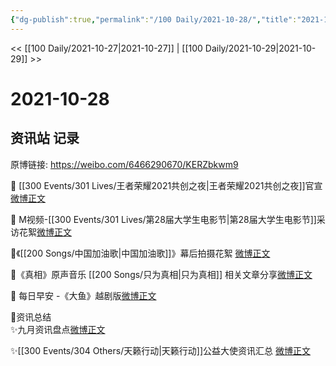 ```yaml
---
{"dg-publish":true,"permalink":"/100 Daily/2021-10-28/","title":"2021-10-28","created":"2022-12-23T11:46:46.000+08:00","updated":"2023-02-26T00:50:20.000+08:00"}
---
```



<< [[100 Daily/2021-10-27\|2021-10-27]] | [[100 Daily/2021-10-29\|2021-10-29]] >>

# 2021-10-28

## 资讯站 记录

原博链接: https://weibo.com/6466290670/KERZbkwm9

🌟 [[300 Events/301 Lives/王者荣耀2021共创之夜\|王者荣耀2021共创之夜]]官宣[微博正文](https://m.weibo.cn/6466290670/4697339447739037)

🌟 M视频-[[300 Events/301 Lives/第28届大学生电影节\|第28届大学生电影节]]采访花絮[微博正文](https://m.weibo.cn/6466290670/4697287294453148)

🌟《[[200 Songs/中国加油歌\|中国加油歌]]》幕后拍摄花絮 [微博正文](https://m.weibo.cn/6466290670/4697264666181707)

🌟《真相》原声音乐 [[200 Songs/只为真相\|只为真相]] 相关文章分享[微博正文](https://m.weibo.cn/6466290670/4697332879198673)

🌟 每日早安 -《大鱼》越剧版[微博正文](https://m.weibo.cn/6466290670/4697195028678192)

🌟资讯总结  
✨九月资讯盘点[微博正文](https://m.weibo.cn/6466290670/4697294442856949)

✨[[300 Events/304 Others/天籁行动\|天籁行动]]公益大使资讯汇总 [微博正文](https://m.weibo.cn/6466290670/4697273340789305)
